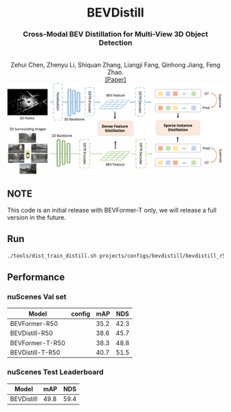<div align="center">
<h1> BEVDistill </h1>
<h3>Cross-Modal BEV Distillation for Multi-View 3D Object Detection</h3>
<br>Zehui Chen, Zhenyu Li, Shiquan Zhang, Liangji Fang, Qinhong Jiang, Feng Zhao. 
<br>

<div><a href="https://arxiv.org/pdf/2211.09386.pdf">[Paper] </a></div> 

<center>
<img src='figs/framework.png'>
</center>

</div>

## NOTE

This code is an initial release with BEVFormer-T only, we will release a full version in the future.

## Run

```bash
./tools/dist_train_distill.sh projects/configs/bevdistill/bevdistill_r50_128x128_900query_bboxrweighttop100_bevgt_mocov2_merge_r1_2x.py 8
```

## Performance

### nuScenes Val set
| Model | config | mAP | NDS |
| - | - | - | - |
| BEVFormer-R50 | | 35.2 | 42.3 |
| BEVDistill-R50 | | 38.6 | 45.7 |
| BEVFormer-T-R50 | | 38.3 | 48.8 |
| BEVDistill-T-R50 | | 40.7 | 51.5 |

### nuScenes Test Leaderboard
| Model | mAP | NDS |
| -|-|-|
| BEVDistill |  49.8  |  59.4  |